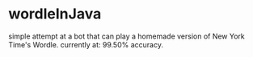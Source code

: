 # wordleInJava
simple attempt at a bot that can play a homemade version of New York Time's Wordle.
currently at: 99.50% accuracy.